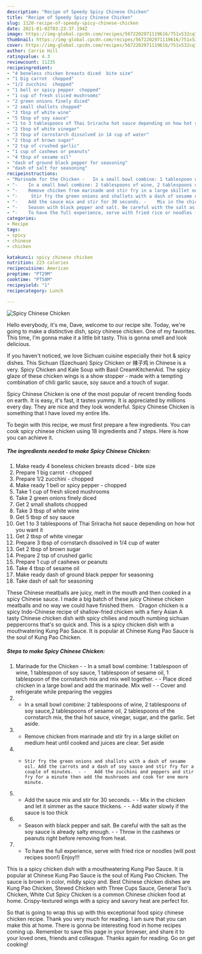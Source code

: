 ```yaml
---
description: "Recipe of Speedy Spicy Chinese Chicken"
title: "Recipe of Speedy Spicy Chinese Chicken"
slug: 1120-recipe-of-speedy-spicy-chinese-chicken
date: 2021-01-02T03:23:37.194Z
image: https://img-global.cpcdn.com/recipes/5672202971119616/751x532cq70/spicy-chinese-chicken-recipe-main-photo.jpg
thumbnail: https://img-global.cpcdn.com/recipes/5672202971119616/751x532cq70/spicy-chinese-chicken-recipe-main-photo.jpg
cover: https://img-global.cpcdn.com/recipes/5672202971119616/751x532cq70/spicy-chinese-chicken-recipe-main-photo.jpg
author: Carrie Hill
ratingvalue: 4.3
reviewcount: 11235
recipeingredient:
- "4 boneless chicken breasts diced  bite size"
- "1 big carrot  chopped"
- "1/2 zucchini  chopped"
- "1 bell or spicy pepper  chopped"
- "1 cup of fresh sliced mushrooms"
- "2 green onions finely diced"
- "2 small shallots chopped"
- "3 tbsp of white wine"
- "5 tbsp of soy sauce"
- "1 to 3 tablespoons of Thai Sriracha hot sauce depending on how hot you want it"
- "2 tbsp of white vinegar"
- "3 tbsp of cornstarch dissolved in 14 cup of water"
- "2 tbsp of brown sugar"
- "2 tsp of crushed garlic"
- "1 cup of cashews or peanuts"
- "4 tbsp of sesame oil"
- "dash of ground black pepper for seasoning"
- "dash of salt for seasoning"
recipeinstructions:
- "Marinade for the Chicken -	In a small bowl combine: 1 tablespoon of wine, 1 tablespoon of soy sauce, 1 tablespoon of sesame oil, 1 tablespoon of the cornstarch mix and mix well together.  -	Place diced chicken in a large bowl and add the marinade. Mix well  -	Cover and refrigerate while preparing the veggies"
- "-	In a small bowl combine: 2 tablespoons of wine, 2 tablespoons of soy sauce,2 tablespoons of sesame oil, 2 tablespoons of the cornstarch mix, the thai hot sauce, vinegar, sugar, and the garlic. Set aside."
- "-	Remove chicken from marinade and stir fry in a large skillet on medium heat until cooked and juices are clear. Set aside"
- "-	 Stir fry the green onions and shallots with a dash of sesame oil. Add the carrots and a dash of soy sauce and stir fry for a couple of minutes.  -	Add the zucchini and peppers and stir fry for a minute then add the mushrooms and cook for one more minute."
- "-	Add the sauce mix and stir for 30 seconds. -	Mix in the chicken and let it simmer as the sauce thickens.  -	Add water slowly if the sauce is too thick"
- "-	Season with black pepper and salt. Be careful with the salt as the soy sauce is already salty enough.  -	Throw in the cashews or peanuts right before removing from heat."
- "-	To have the full experience, serve with fried rice or noodles (will post recipes soon!) Enjoy!!!"
categories:
- Recipe
tags:
- spicy
- chinese
- chicken

katakunci: spicy chinese chicken 
nutrition: 223 calories
recipecuisine: American
preptime: "PT29M"
cooktime: "PT58M"
recipeyield: "1"
recipecategory: Lunch

---
```



![Spicy Chinese Chicken](https://img-global.cpcdn.com/recipes/5672202971119616/751x532cq70/spicy-chinese-chicken-recipe-main-photo.jpg)

Hello everybody, it's me, Dave, welcome to our recipe site. Today, we're going to make a distinctive dish, spicy chinese chicken. One of my favorites. This time, I'm gonna make it a little bit tasty. This is gonna smell and look delicious.

If you haven&#39;t noticed, we love Sichuan cuisine especially their hot &amp; spicy dishes. This Sichuan (Szechuan) Spicy Chicken or 辣子鸡 in Chinese is a very. Spicy Chicken and Kale Soup with Basil CreamKitchenAid. The spicy glaze of these chicken wings is a show stopper - made with a tempting combination of chili garlic sauce, soy sauce and a touch of sugar.

Spicy Chinese Chicken is one of the most popular of recent trending foods on earth. It is easy, it's fast, it tastes yummy. It is appreciated by millions every day. They are nice and they look wonderful. Spicy Chinese Chicken is something that I have loved my entire life.


To begin with this recipe, we must first prepare a few ingredients. You can cook spicy chinese chicken using 18 ingredients and 7 steps. Here is how you can achieve it.

<!--inarticleads1-->

##### The ingredients needed to make Spicy Chinese Chicken:

1. Make ready 4 boneless chicken breasts diced - bite size
1. Prepare 1 big carrot - chopped
1. Prepare 1/2 zucchini - chopped
1. Make ready 1 bell or spicy pepper - chopped
1. Take 1 cup of fresh sliced mushrooms
1. Take 2 green onions finely diced
1. Get 2 small shallots chopped
1. Take 3 tbsp of white wine
1. Get 5 tbsp of soy sauce
1. Get 1 to 3 tablespoons of Thai Sriracha hot sauce depending on how hot you want it
1. Get 2 tbsp of white vinegar
1. Prepare 3 tbsp of cornstarch dissolved in 1/4 cup of water
1. Get 2 tbsp of brown sugar
1. Prepare 2 tsp of crushed garlic
1. Prepare 1 cup of cashews or peanuts
1. Take 4 tbsp of sesame oil
1. Make ready dash of ground black pepper for seasoning
1. Take dash of salt for seasoning


These Chinese meatballs are juicy, melt in the mouth and then cooked in a spicy Chinese sauce. I made a big batch of these juicy Chinese chicken meatballs and no way we could have finished them. · Dragon chicken is a spicy Indo-Chinese recipe of shallow-fried chicken with a fiery Asian A tasty Chinese chicken dish with spicy chilies and mouth numbing sichuan peppercorns that&#39;s so quick and. This is a spicy chicken dish with a mouthwatering Kung Pao Sauce. It is popular at Chinese Kung Pao Sauce is the soul of Kung Pao Chicken. 

<!--inarticleads2-->

##### Steps to make Spicy Chinese Chicken:

1. Marinade for the Chicken - -	In a small bowl combine: 1 tablespoon of wine, 1 tablespoon of soy sauce, 1 tablespoon of sesame oil, 1 tablespoon of the cornstarch mix and mix well together.  - -	Place diced chicken in a large bowl and add the marinade. Mix well  - -	Cover and refrigerate while preparing the veggies
1. -	In a small bowl combine: 2 tablespoons of wine, 2 tablespoons of soy sauce,2 tablespoons of sesame oil, 2 tablespoons of the cornstarch mix, the thai hot sauce, vinegar, sugar, and the garlic. Set aside.
1. -	Remove chicken from marinade and stir fry in a large skillet on medium heat until cooked and juices are clear. Set aside
1. -	 Stir fry the green onions and shallots with a dash of sesame oil. Add the carrots and a dash of soy sauce and stir fry for a couple of minutes.  - -	Add the zucchini and peppers and stir fry for a minute then add the mushrooms and cook for one more minute.
1. -	Add the sauce mix and stir for 30 seconds. - -	Mix in the chicken and let it simmer as the sauce thickens.  - -	Add water slowly if the sauce is too thick
1. -	Season with black pepper and salt. Be careful with the salt as the soy sauce is already salty enough.  - -	Throw in the cashews or peanuts right before removing from heat.
1. -	To have the full experience, serve with fried rice or noodles (will post recipes soon!) Enjoy!!!


This is a spicy chicken dish with a mouthwatering Kung Pao Sauce. It is popular at Chinese Kung Pao Sauce is the soul of Kung Pao Chicken. The sauce is brown in color, mildly spicy and. Best Chinese chicken dishes are Kung Pao Chicken, Stewed Chicken with Three Cups Sauce, General Tso&#39;s Chicken, White Cut Spicy Chicken is a common Chinese chicken food at home. Crispy-textured wings with a spicy and savory heat are perfect for. 

So that is going to wrap this up with this exceptional food spicy chinese chicken recipe. Thank you very much for reading. I am sure that you can make this at home. There is gonna be interesting food in home recipes coming up. Remember to save this page in your browser, and share it to your loved ones, friends and colleague. Thanks again for reading. Go on get cooking!
